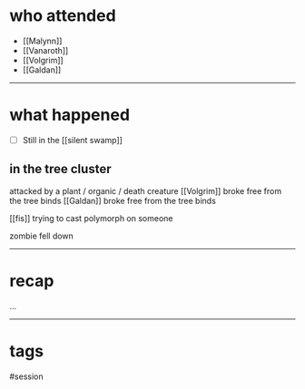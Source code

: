 # who attended

- [[Malynn]]
- [[Vanaroth]]
- [[Volgrim]]
- [[Galdan]]

---
# what happened

- [ ] Still in the [[silent swamp]]

## in the tree cluster
attacked by a plant / organic / death creature
[[Volgrim]] broke free from the tree binds
[[Galdan]] broke free from the tree binds

[[fis]] trying to cast polymorph on someone

zombie fell down




---
# recap

...

---
# tags

#session